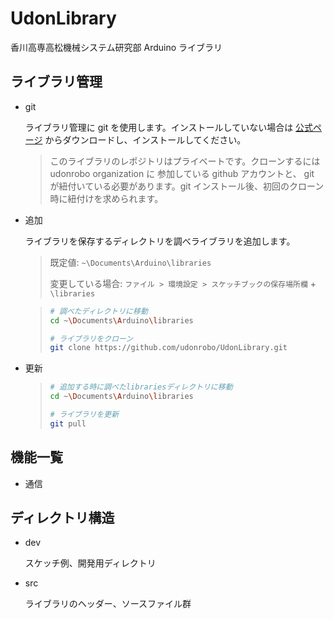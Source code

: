 # UdonLibrary

香川高専高松機械システム研究部 Arduino ライブラリ

## ライブラリ管理

-   git

    ライブラリ管理に git を使用します。インストールしていない場合は [公式ページ](https://git-scm.com/download/win) からダウンロードし、インストールしてください。

    > このライブラリのレポジトリはプライベートです。クローンするには udonrobo organization に 参加している github アカウントと、 git が紐付いている必要があります。git インストール後、初回のクローン時に紐付けを求められます。

-   追加

    ライブラリを保存するディレクトリを調べライブラリを追加します。

    > 既定値: `~\Documents\Arduino\libraries`
    >
    > 変更している場合: `ファイル > 環境設定 > スケッチブックの保存場所欄` + `\libraries`

    > ```sh
    > # 調べたディレクトリに移動
    > cd ~\Documents\Arduino\libraries
    >
    > # ライブラリをクローン
    > git clone https://github.com/udonrobo/UdonLibrary.git
    > ```

-   更新

    > ```sh
    > # 追加する時に調べたlibrariesディレクトリに移動
    > cd ~\Documents\Arduino\libraries
    >
    > # ライブラリを更新
    > git pull
    > ```

## 機能一覧

-   通信



## ディレクトリ構造

-   dev

    スケッチ例、開発用ディレクトリ

-   src

    ライブラリのヘッダー、ソースファイル群
